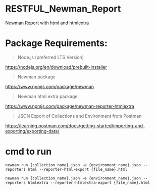 # RESTFUL_Newman_Report

Newman Report with html and htmlextra

# Package Requirements:
> Node.js (preferred LTS Version)

https://nodejs.org/en/download/prebuilt-installer

> Newman package

https://www.npmjs.com/package/newman

> Newman html extra package

https://www.npmjs.com/package/newman-reporter-htmlextra

> JSON Export of Collections and Environment from Postman

https://learning.postman.com/docs/getting-started/importing-and-exporting/exporting-data/

# cmd to run

`newman run {collection_name}.json -e {environment_name}.json --reporters html --reporter-html-export {file_name}.html`

`newman run {collection_name}.json -e {environment_name}.json --reporters htmlextra --reporter-htmlextra-export {file_name}.html`
